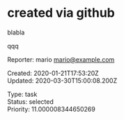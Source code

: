 # created via github

blabla

qqq

Reporter: mario <mario@example.com>  

Created: 2020-01-21T17:53:20Z  
Updated: 2020-03-30T15:00:08.200Z

Type: task  
Status: selected  
Priority: 11.000008344650269
